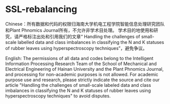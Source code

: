 # SSL-rebalancing
Chinese：所有数据和代码的权限归海南大学机电工程学院智能信息处理研究团队和Plant Phnomics Journal所有，不允许非学术目处理。
学术目的地使用和研究，请严格标注出处和引用我们的文章“ Handling the challenges of small-scale labelled data and class imbalances in classifying the N and K statuses of rubber leaves using hyperspectroscopy techniques”，避免争议。

English: The permissions of all data and codes belong to the Intelligent Information Processing Research Team of the School of Mechanical and Electrical Engineering of Hainan University and the Plant Phnomics Journal, and processing for non-academic purposes is not allowed.
For academic purpose use and research, please strictly indicate the source and cite our article "Handling the challenges of small-scale labeled data and class imbalances in classifying the N and K statuses of rubber leaves using hyperspectroscopy techniques" to avoid disputes.
​
